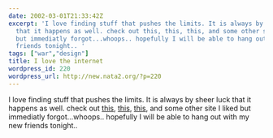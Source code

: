 ```yaml
---
date: 2002-03-01T21:33:42Z
excerpt: 'I love finding stuff that pushes the limits. It is always by sheer luck
  that it happens as well. check out this, this, this, and some other site I liked
  but immediatly forgot...whoops.. hopefully I will be able to hang out with my new
  friends tonight.. '
tags: ["war","design"]
title: I love the internet
wordpress_id: 220
wordpress_url: http://new.nata2.org/?p=220
---
```


I love finding stuff that pushes the limits. It is always by sheer luck that it happens as well. check out <a href="http://www.thedesignersrepublic.com/">this</a>, <a href="http://www.warprecords.com/">this</a>, <a href="http://www.kleber.net/">this</a>, and some other site I liked but immediatly forgot...whoops.. hopefully I will be able to hang out with my new friends tonight.. 
